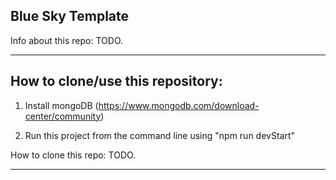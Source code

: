 ## Blue Sky Template

Info about this repo: TODO.


---

## How to clone/use this repository:


1) Install mongoDB (https://www.mongodb.com/download-center/community)

2) Run this project from the command line using "npm run devStart"

How to clone this repo: TODO.

---

